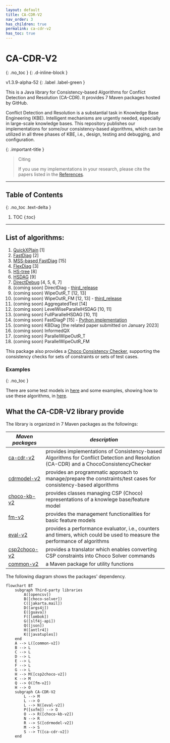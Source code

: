 ```yaml
---
layout: default
title: CA-CDR-V2
nav_order: 3
has_children: true
permalink: ca-cdr-v2
has_toc: true
---
```


# CA-CDR-V2
{: .no_toc }
{: .d-inline-block }

v1.3.9-alpha-52
{: .label .label-green }

This is a Java library for Consistency-based Algorithms for Conflict Detection and Resolution (CA-CDR).
It provides 7 Maven packages hosted by GitHub.

Conflict Detection and Resolution is a substantial task in Knowledge Base Engineering (KBE).
Intelligent mechanisms are urgently needed, especially in large-scale knowledge bases.
This repository publishes our implementations for some/our consistency-based algorithms,
which can be utilized in all three phases of KBE, i.e., design, testing and debugging,
and configuration.

{: .important-title }
> Citing
>
> If you use my implementations in your research, please cite the papers listed in the [References].

---

## Table of Contents
{: .no_toc .text-delta }

1. TOC
{:toc}

---

## List of algorithms:

1. [QuickXPlain](https://github.com/manleviet/CA-CDR-V2/blob/main/ca-cdr-package/src/main/java/at/tugraz/ist/ase/cacdr/algorithms/QuickXPlain.java) [1]
2. [FastDiag](https://github.com/manleviet/CA-CDR-V2/blob/main/ca-cdr-package/src/main/java/at/tugraz/ist/ase/cacdr/algorithms/FastDiagV2.java) [2]
3. [MSS-based FastDiag](https://github.com/manleviet/CA-CDR-V2/blob/main/ca-cdr-package/src/main/java/at/tugraz/ist/ase/cacdr/algorithms/FastDiagV3.java) [15]
4. [FlexDiag](https://github.com/manleviet/CA-CDR-V2/blob/main/ca-cdr-package/src/main/java/at/tugraz/ist/ase/cacdr/algorithms/FlexDiag.java) [3]
5. [HS-tree](https://github.com/manleviet/CA-CDR-V2/blob/main/ca-cdr-package/src/main/java/at/tugraz/ist/ase/cacdr/algorithms/hs/HSTree.java) [8]
6. [HSDAG](https://github.com/manleviet/CA-CDR-V2/blob/main/ca-cdr-package/src/main/java/at/tugraz/ist/ase/cacdr/algorithms/hs/HSDAG.java) [9]
7. [DirectDebug](https://github.com/manleviet/CA-CDR-V2/blob/main/ca-cdr-package/src/main/java/at/tugraz/ist/ase/cacdr/algorithms/DirectDebug.java) [4, 5, 6, 7]
8. (coming soon) DirectDiag - [third_release](https://github.com/manleviet/CA-CDR-V2/blob/third_release/ca-cdr-package/src/main/java/at/tugraz/ist/ase/cacdr/algorithms/DirectDiag.java)
9. (coming soon) WipeOutR_T [12, 13]
10. (coming soon) WipeOutR_FM [12, 13] - [third_release](https://github.com/manleviet/CA-CDR-V2/blob/third_release/ca-cdr-package/src/main/java/at/tugraz/ist/ase/cacdr/algorithms/WipeOutR_FM.java)
11. (coming soon) AggregatedTest [14]
12. (coming soon) LevelWiseParallelHSDAG [10, 11]
13. (coming soon) FullParallelHSDAG [10, 11]
14. (coming soon) FastDiagP [15] - [Python implementation](https://github.com/manleviet/PyFastDiagP-ver2)
15. (coming soon) KBDiag [the related paper submitted on January 2023]
16. (coming soon) InformedQX
17. (coming soon) ParallelWipeOutR_T
18. (coming soon) ParallelWipeOutR_FM

This package also provides a [Choco Consistency Checker](https://github.com/manleviet/CA-CDR-V2/blob/main/ca-cdr-package/src/main/java/at/tugraz/ist/ase/cacdr/checker/ChocoConsistencyChecker.java), supporting the consistency checks for sets of constraints or sets of test cases.

### Examples
{: .no_toc }

There are some test models in [here](https://github.com/manleviet/CDRModel/tree/main/src/main/java/at/tugraz/ist/ase/cdrmodel/test/model) and some examples, showing how to use these algorithms, in [here](https://github.com/manleviet/CA-CDR/tree/main/src/test/java/at/tugraz/ist/ase/cacdr/algorithms).

## What the CA-CDR-V2 library provide

The library is organized in 7 Maven packages as the followings:

| *Maven packages*                                       | *description*                            |
|----------------------------------------------|------------------------------------------|
| [ca-cdr-v2](https://github.com/manleviet/CA-CDR-V2/packages/1417091)     | provides implementations of Consistency-based Algorithms for Conflict Detection and Resolution (CA-CDR) and a ChocoConsistencyChecker |
| [cdrmodel-v2](https://github.com/manleviet/CA-CDR-V2/packages/1408661) | provides an programmatic approach to manage/prepare the constraints/test cases for consistency-based algorithms |
| [choco-kb-v2](https://github.com/manleviet/CA-CDR-V2/packages/1408660)    | provides classes managing CSP (Choco) representations of a knowlege base/feature model |
| [fm-v2](https://github.com/manleviet/CA-CDR-V2/packages/1408657)         | provides the management functionalities for basic feature models |
| [eval-v2](https://github.com/manleviet/CA-CDR-V2/packages/1408656)      | provides a performance evaluator, i.e., counters and timers, which could be used to measure the performance of algorithms |
| [csp2choco-v2](https://github.com/manleviet/CA-CDR-V2/packages/1408654) | provides a translator which enables converting CSP constraints into Choco Solver commands |
| [common-v2](https://github.com/manleviet/CA-CDR-V2/packages/1408257) | a Maven package for utility functions |

<!-- provides core functionalities related to knolwedge base testing and debugging tasks -->

The following diagram shows the packages' dependency.

```mermaid
flowchart BT
    subgraph Third-party libraries
        A([opencsv])
        B([choco-solver])
        C([jakarta.mail])
        D([args4j])
        E([guava])
        F([lombok])
        G([slf4j-api])
        Q([json])
        H([antlr4])
        K([javatuples])
    end
    A --> L([common-v2])
    B --> L
    C --> L
    D --> L
    E --> L
    F --> L
    G --> L
    H --> M([csp2choco-v2])
    K --> M
    Q --> O([fm-v2])
    H --> O
    subgraph CA-CDR-V2
        L --> M
        L --> O
        L --> N([eval-v2])
        P([sxfm]) --> O
        O --> R([choco-kb-v2])
        N --> R
        R --> S([cdrmodel-v2])
        M --> S
        S --> T([ca-cdr-v2])
    end
```

<!-- Links -->
[References]: /docs/references